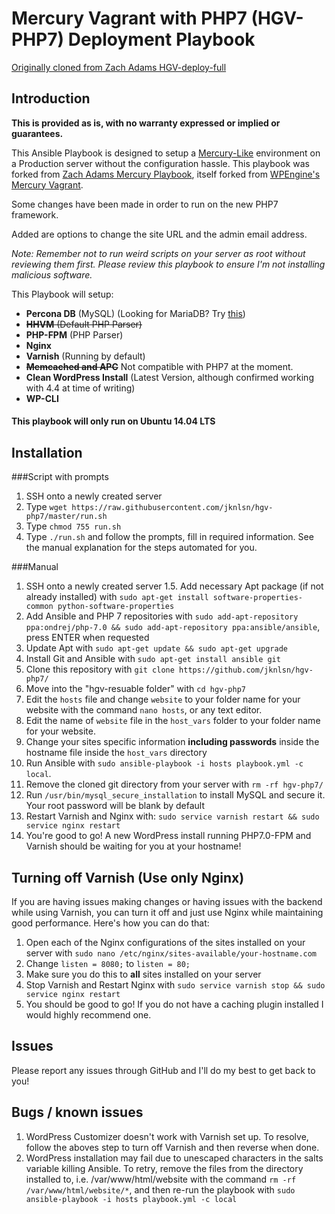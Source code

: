 # Mercury Vagrant with PHP7 (HGV-PHP7) Deployment Playbook

[Originally cloned from Zach Adams HGV-deploy-full](https://github.com/zach-adams/hgv-deploy-full/)

## Introduction

**This is provided as is, with no warranty expressed or implied or guarantees.**

This Ansible Playbook is designed to setup a [Mercury-Like](https://github.com/wpengine/hgv/) environment on a Production server without the configuration hassle. This playbook was forked from [Zach Adams Mercury Playbook](https://github.com/zach-adams/hgv-deploy-full/), itself forked from [WPEngine's Mercury Vagrant](https://github.com/wpengine/hgv/). 

Some changes have been made in order to run on the new PHP7 framework.

Added are options to change the site URL and the admin email address.

*Note: Remember not to run weird scripts on your server as root without reviewing them first. Please review this playbook to ensure I'm not installing malicious software.*

This Playbook will setup:

- **Percona DB** (MySQL) (Looking for MariaDB? Try [this](https://github.com/xDae/hgv-deploy-full))
- ~~**HHVM** (Default PHP Parser)~~
- **PHP-FPM** (PHP Parser)
- **Nginx**
- **Varnish** (Running by default)
- ~~**Memcached and APC**~~ Not compatible with PHP7 at the moment.
- **Clean WordPress Install** (Latest Version, although confirmed working with 4.4 at time of writing)
- **WP-CLI**

#### This playbook will only run on Ubuntu 14.04 LTS

## Installation

###Script with prompts

1. SSH onto a newly created server
2. Type `wget https://raw.githubusercontent.com/jknlsn/hgv-php7/master/run.sh`
3. Type `chmod 755 run.sh`
4. Type `./run.sh` and follow the prompts, fill in required information. See the manual explanation for the steps automated for you.

###Manual

1. SSH onto a newly created server
1.5. Add necessary Apt package (if not already installed) with `sudo apt-get install software-properties-common python-software-properties`
2. Add Ansible and PHP 7 repositories with `sudo add-apt-repository ppa:ondrej/php-7.0 && sudo add-apt-repository ppa:ansible/ansible`, press ENTER when requested
3. Update Apt with `sudo apt-get update && sudo apt-get upgrade`
4. Install Git and Ansible with `sudo apt-get install ansible git`
5. Clone this repository with `git clone https://github.com/jknlsn/hgv-php7/`
6. Move into the "hgv-resuable folder" with `cd hgv-php7`
7. Edit the `hosts` file and change `website` to your folder name for your website with the command `nano hosts`, or any text editor.
8. Edit the name of `website` file in the `host_vars` folder to your folder name for your website.
9. Change your sites specific information **including passwords** inside the hostname file inside the `host_vars` directory
10. Run Ansible with `sudo ansible-playbook -i hosts playbook.yml -c local`.
11. Remove the cloned git directory from your server with `rm -rf hgv-php7/`
12. Run `/usr/bin/mysql_secure_installation` to install MySQL and secure it. Your root password will be blank by default
13. Restart Varnish and Nginx with: `sudo service varnish restart && sudo service nginx restart`
14. You're good to go! A new WordPress install running PHP7.0-FPM and Varnish should be waiting for you at your hostname!

## Turning off Varnish (Use only Nginx)

If you are having issues making changes or having issues with the backend while using Varnish, you can turn it off and just use Nginx while maintaining good performance. Here's how you can do that:

1. Open each of the Nginx configurations of the sites installed on your server with `sudo nano /etc/nginx/sites-available/your-hostname.com`
2. Change `listen = 8080;` to `listen = 80;` 
3. Make sure you do this to **all** sites installed on your server
4. Stop Varnish and Restart Nginx with `sudo service varnish stop && sudo service nginx restart`
5. You should be good to go! If you do not have a caching plugin installed I would highly recommend one.

## Issues

Please report any issues through GitHub and I'll do my best to get back to you!

## Bugs / known issues

1. WordPress Customizer doesn't work with Varnish set up. To resolve, follow the aboves step to turn off Varnish and then reverse when done.
2. WordPress installation may fail due to unescaped characters in the salts variable killing Ansible. To retry, remove the files from the directory installed to, i.e. /var/www/html/website with the command `rm -rf /var/www/html/website/*`, and then re-run the playbook with `sudo ansible-playbook -i hosts playbook.yml -c local`
